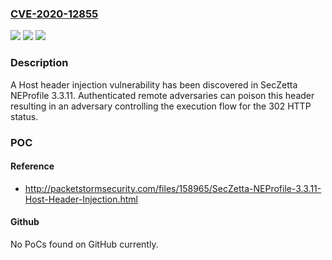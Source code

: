 ### [CVE-2020-12855](https://cve.mitre.org/cgi-bin/cvename.cgi?name=CVE-2020-12855)
![](https://img.shields.io/static/v1?label=Product&message=n%2Fa&color=blue)
![](https://img.shields.io/static/v1?label=Version&message=n%2Fa&color=blue)
![](https://img.shields.io/static/v1?label=Vulnerability&message=n%2Fa&color=brighgreen)

### Description

A Host header injection vulnerability has been discovered in SecZetta NEProfile 3.3.11. Authenticated remote adversaries can poison this header resulting in an adversary controlling the execution flow for the 302 HTTP status.

### POC

#### Reference
- http://packetstormsecurity.com/files/158965/SecZetta-NEProfile-3.3.11-Host-Header-Injection.html

#### Github
No PoCs found on GitHub currently.

